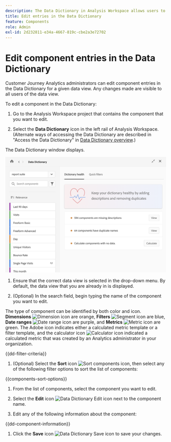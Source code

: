```yaml
---
description: The Data Dictionary in Analysis Workspace allows users to catalogue and keep track of the various components in Analysis Workspace, including their intended use, which are approved, which are duplicates, and so forth.
title: Edit entries in the Data Dictionary
feature: Components
role: Admin
exl-id: 2d232811-e34a-4667-819c-cbe2a3e72702
---
```

# Edit component entries in the Data Dictionary

Customer Journey Analytics administrators can edit component entries in the Data Dictionary for a given data view. Any changes made are visible to all users of the data view.

To edit a component in the Data Dictionary:

1.  Go to the Analysis Workspace project that contains the component that you want to edit.

1.  Select the **Data Dictionary** icon in the left rail of Analysis Workspace. (Alternate ways of accessing the Data Dictionary are described in "Access the Data Dictionary" in [Data Dictionary overview](/help/components/data-dictionary/data-dictionary-overview.md).)

   The Data Dictionary window displays.

   ![Data Dictionary admin view](assets/data-dictionary-admin.png)

1.  Ensure that the correct data view is selected in the drop-down menu. By default, the data view that you are already in is displayed. 

1.  (Optional) In the search field, begin typing the name of the component you want to edit.

   The type of component can be identified by both color and icon. **Dimensions** ![Dimension icon](https://spectrum.adobe.com/static/icons/workflow_18/Smock_Data_18_N.svg) are orange, **Filters** ![Segment icon](https://spectrum.adobe.com/static/icons/workflow_18/Smock_Segmentation_18_N.svg) are blue, **Date ranges** ![Date range icon](https://spectrum.adobe.com/static/icons/workflow_18/Smock_Calendar_18_N.svg) are purple, and **Metrics** ![Metric icon](https://spectrum.adobe.com/static/icons/workflow_18/Smock_Event_18_N.svg) are green. The Adobe icon indicates either a calculated metric template or a filter template, and the calculator icon ![Calculator icon](https://spectrum.adobe.com/static/icons/workflow_18/Smock_Calculator_18_N.svg) indicated a calculated metric that was created by an Analytics administrator in your organization. 

{{dd-filter-criteria}}

1.  (Optional) Select the **Sort** icon ![Sort components icon](https://spectrum.adobe.com/static/icons/workflow_18/Smock_SortOrderDown_18_N.svg), then select any of the following filter options to sort the list of components:

   {{components-sort-options}}

1.  From the list of components, select the component you want to edit.

1.  Select the **Edit** icon ![Data Dictionary Edit icon](https://spectrum.adobe.com/static/icons/workflow_18/Smock_Edit_18_N.svg) next to the component name. 

1.  Edit any of the following information about the component:

   {{dd-component-information}}

1.  Click the **Save** icon ![Data Dictionary Save icon](https://spectrum.adobe.com/static/icons/workflow_18/Smock_SaveFloppy_18_N.svg) to save your changes.
